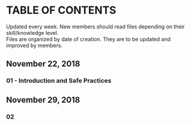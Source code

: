 # TABLE OF CONTENTS  
Updated every week. New members should read files depending on their skill/knowledge level. <br> 
Files are organized by date of creation. They are to be updated and improved by members. 
## November 22, 2018 
### 01 - Introduction and Safe Practices
## November 29, 2018 
### 02
